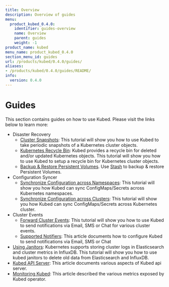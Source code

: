 ```yaml
---
title: Overview
description: Overview of guides
menu:
  product_kubed_0.4.0:
    identifier: guides-overview
    name: Overview
    parent: guides
    weight: -1
product_name: kubed
menu_name: product_kubed_0.4.0
section_menu_id: guides
url: /products/kubed/0.4.0/guides/
aliases:
- /products/kubed/0.4.0/guides/README/
info:
  version: 0.4.0
---
```


# Guides

This section contains guides on how to use Kubed. Please visit the links below to learn more:

- Disaster Recovery
  - [Cluster Snapshots](/products/kubed/0.4.0/guides/disaster-recovery/cluster-snapshot): This tutorial will show you how to use Kubed to take periodic snapshots of a Kubernetes cluster objects.
  - [Kubernetes Recycle Bin](/products/kubed/0.4.0/guides/disaster-recovery/recycle-bin): Kubed provides a recycle bin for deleted and/or updated Kubernetes objects. This tutorial will show you how to use Kubed to setup a recycle bin for Kubernetes cluster objects.
  - [Backup & Restore Persistent Volumes](/products/kubed/0.4.0/guides/disaster-recovery/stash). Use [Stash](https://appscode.com/products/stash) to backup & restore Persistent Volumes.
- Configuration Syncer
  - [Synchronize Configuration across Namespaces](/products/kubed/0.4.0/guides/config-syncer/intra-cluster): This tutorial will show you how Kubed can sync ConfigMaps/Secrets across Kubernetes namespaces.
  - [Synchronize Configuration across Clusters](/products/kubed/0.4.0/guides/config-syncer/inter-cluster): This tutorial will show you how Kubed can sync ConfigMaps/Secrets across Kubernetes cluster.
- Cluster Events
  - [Forward Cluster Events](/products/kubed/0.4.0/guides/cluster-events/event-forwarder): This tutorial will show you how to use Kubed to send notifications via Email, SMS or Chat for various cluster events.
  - [Supported Notifiers](/products/kubed/0.4.0/guides/cluster-events/notifiers): This article documents how to configure Kubed to send notifications via Email, SMS or Chat
- [Using Janitors](/products/kubed/0.4.0/guides/janitors): Kubernetes supports storing cluster logs in Elasticsearch and cluster metrics in InfluxDB. This tutorial will show you how to use kubed janitors to delete old data from Elasticsearch and InfluxDB.
- [Kubed API Server](/products/kubed/0.4.0/guides/apiserver): This article documents various aspects of Kubed api server.
- [Monitoring Kubed](/products/kubed/0.4.0/guides/monitoring): This article described the various metrics exposed by Kubed operator.
